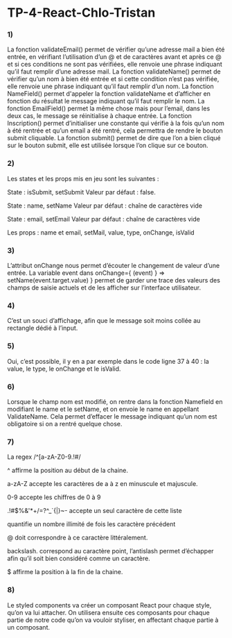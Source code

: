 # TP-4-React-Chlo-Tristan

### 1)

La fonction validateEmail() permet de vérifier qu’une adresse mail a bien été entrée, en vérifiant l’utilisation d’un @ et de caractères avant et après ce @ et si ces conditions ne sont pas vérifiées, elle renvoie une phrase indiquant qu’il faut remplir d’une adresse mail.
La fonction validateName() permet de vérifier qu’un nom à bien été entrée et si cette condition n’est pas vérifiée, elle renvoie une phrase indiquant qu’il faut remplir d’un nom. 
La fonction NameField() permet d'appeler la fonction validateName et d’afficher en fonction du résultat le message indiquant qu’il faut remplir le nom.
La fonction EmailField() permet la même chose mais pour l’email, dans les deux cas, le message se réinitialise à chaque entrée.
La fonction Inscription() permet d’initialiser une constante qui vérifie à la fois qu’un nom à été rentrée et qu’un email a été rentré, cela permettra de rendre le bouton submit cliquable.
La fonction submit() permet de dire que l’on a bien cliqué sur le bouton submit, elle est utilisée lorsque l’on clique sur ce bouton.

### 2) 

Les states et les props mis en jeu sont les suivantes :

State : isSubmit, setSubmit
Valeur par défaut : false.

State : name, setName
Valeur par défaut : chaîne de caractères vide

State : email, setEmail
Valeur par défaut : chaîne de caractères vide

Les props : name et email, setMail, value, type, onChange, isValid

### 3) 

L’attribut onChange nous permet d’écouter le changement de valeur d’une entrée.
La variable event dans onChange={ (event) } => setName(event.target.value) } permet de garder une trace des valeurs des champs de saisie actuels et de les afficher sur l’interface utilisateur.

### 4) 

C’est un souci d’affichage, afin que le message soit moins collée au rectangle dédié à l’input.

### 5)

Oui, c’est possible, il y en a par exemple dans le code ligne 37 à 40 : la value, le type, le onChange et le isValid.

### 6) 

Lorsque le champ nom est modifié, on rentre dans la fonction Namefield en modifiant le name et le setName, et on envoie le name en appellant ValidateName. Cela permet d’effacer le message indiquant qu’un nom est obligatoire si on a rentré quelque chose. 

### 7)

La regex /^[a-zA-Z0-9.!#$%&'*+/=?^_`{|}~-]+@[a-zA-Z0-9-]+(?:\.[a-zA-Z0-9-]+)*$/

^ affirme la position au début de la chaine. 

a-zA-Z accepte les caractères de a à z en minuscule et majuscule.

0-9 accepte les chiffres de 0 à 9

.!#$%&'*+/=?^_`{|}~- accepte un seul caractère de cette liste

quantifie un nombre illimité de fois les caractère précédent

@ doit correspondre à ce caractère littéralement.

backslash. correspond au caractère point, l’antislash permet d’échapper afin qu’il soit bien considéré comme un caractère.

$ affirme la position à la fin de la chaine.

### 8)


Le styled components va créer un composant React pour chaque style, qu’on va lui attacher. On utilisera ensuite ces composants pour chaque partie de notre code qu’on va vouloir styliser, en affectant chaque partie à un composant.
